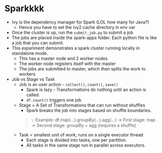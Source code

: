 # Sparkkkk
* Ivy is the dependency manager for Spark (LOL how many for Java?)
  * Hence you have to set the ivy2 cache directory in env var
* Once the cluster is up, run the `submit_job.py` to submit a job
* The jobs are placed inside the spark-apps folder. Each python file is like a job that you can submit.
* This experiment demonstrates a spark cluster running locally in standalone mode.
  * This has a master node and 2 worker nodes
  * The worker node registers itself with the master
  * The jobs are submitted to master, which then splits the work to workers
* Job vs Stage vs Task
  * Job is an user action -  `collect()`, `count()`, `save()`
    * Spark is lazy - Transformations do nothing until an action is called.
    * `df.count()` triggers one job
  * Stage = A Set of Transformations that can run without shuffles
    * Spark breaks the job into stages based on shuffle boundaries.
    > 💡 Example:
    > df.map(...).groupBy(...).agg(...)
    > → First stage: map
    > → Second stage: groupBy + agg (requires a shuffle)
  * Task = smallest unit of work; runs on a single executor thread
    * Each stage is divided into tasks, one per partition.
    * All tasks in the same stage run in parallel across executors.
